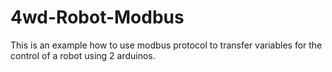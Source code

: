 # 4wd-Robot-Modbus
This is an example how to use modbus protocol to transfer variables for the control of a robot using 2 arduinos.
